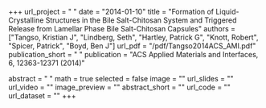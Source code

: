 +++
url_project = " "
date = "2014-01-10"
title = "Formation of Liquid-Crystalline Structures in the Bile Salt-Chitosan System and Triggered Release from Lamellar Phase Bile Salt-Chitosan Capsules"
authors = ["Tangso, Kristian J", "Lindberg, Seth", "Hartley, Patrick G", "Knott, Robert", "Spicer, Patrick", "Boyd, Ben J"]
url_pdf = "/pdf/Tangso2014ACS_AMI.pdf"
publication_short = " "
publication = "ACS Applied Materials and Interfaces, 6, 12363-12371 (2014)"

abstract = " "
math = true
selected = false
image = ""
url_slides = ""
url_video = ""
image_preview = ""
abstract_short = ""
url_code = ""
url_dataset = ""
+++